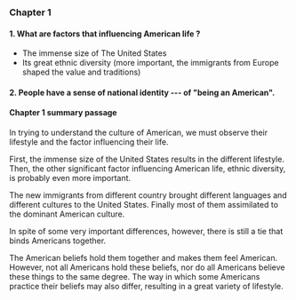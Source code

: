 
### Chapter 1

#### 1. What are factors that influencing American life ?

- The immense size of The United States
- Its great ethnic diversity (more important, the immigrants from Europe shaped the value and traditions)

#### 2. People have a sense of national identity --- of "being an American".

#### Chapter 1 summary passage

In trying to understand the culture of American, we must observe their lifestyle and the factor influencing their life.

First, the immense size of the United States results in the different lifestyle. Then, the other significant factor influencing American life, ethnic diversity, is probably even more important. 

The new immigrants from different country brought different languages and different cultures to the United States. Finally most of them assimilated to the dominant American culture.

In spite of some very important differences, however, there is still a tie that binds Americans together.

The American beliefs hold them together and makes them feel American. However, not all Americans hold these beliefs, nor do all Americans believe these things to the same degree. The way in which some Americans practice their beliefs may also differ, resulting in a great variety of lifestyle.
